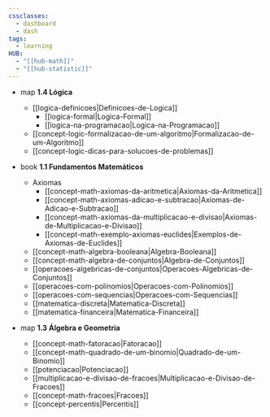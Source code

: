 ```yaml
---
cssclasses:
  - dashboard
  - dash
tags:
  - learning
HUB:
  - "[[hub-math]]"
  - "[[hub-statistic]]"
---
```


- map  **1.4 Lógica**
    
    - [[logica-definicoes|Definicoes-de-Logica]]
        - [[logica-formal|Logica-Formal]]
        - [[logica-na-programacao|Logica-na-Programacao]]
    - [[concept-logic-formalizacao-de-um-algoritmo|Formalizacao-de-um-Algoritmo]]
    - [[concept-logic-dicas-para-solucoes-de-problemas]]
- book  **1.1 Fundamentos Matemáticos**
    
    - Axiomas
        - [[concept-math-axiomas-da-aritmetica|Axiomas-da-Aritmetica]]
        - [[concept-math-axiomas-adicao-e-subtracao|Axiomas-de-Adicao-e-Subtracao]]
        - [[concept-math-axiomas-da-multiplicacao-e-divisao|Axiomas-de-Multiplicacao-e-Divisao]]
        - [[concept-math-exemplo-axiomas-euclides|Exemplos-de-Axiomas-de-Euclides]]
    - [[concept-math-algebra-booleana|Algebra-Booleana]]
    - [[concept-math-algebra-de-conjuntos|Algebra-de-Conjuntos]]
    - [[operacoes-algebricas-de-conjuntos|Operacoes-Algebricas-de-Conjuntos]]
    - [[operacoes-com-polinomios|Operacoes-com-Polinomios]]
    - [[operacoes-com-sequencias|Operacoes-com-Sequencias]]
    - [[matematica-discreta|Matematica-Discreta]]
    - [[matematica-financeira|Matematica-Financeira]]


- map  **1.3 Álgebra e Geometria**
    
    - [[concept-math-fatoracao|Fatoracao]]
    - [[concept-math-quadrado-de-um-binomio|Quadrado-de-um-Binomio]]
    - [[potenciacao|Potenciacao]]
    - [[multiplicacao-e-divisao-de-fracoes|Multiplicacao-e-Divisao-de-Fracoes]]
    - [[concept-math-fracoes|Fracoes]]
    - [[concept-percentis|Percentis]]


